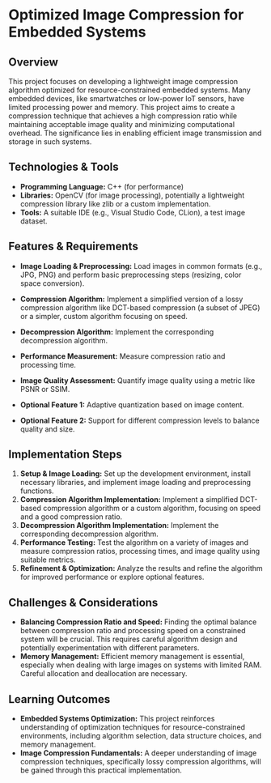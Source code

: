 # Optimized Image Compression for Embedded Systems

## Overview

This project focuses on developing a lightweight image compression algorithm optimized for resource-constrained embedded systems.  Many embedded devices, like smartwatches or low-power IoT sensors, have limited processing power and memory.  This project aims to create a compression technique that achieves a high compression ratio while maintaining acceptable image quality and minimizing computational overhead.  The significance lies in enabling efficient image transmission and storage in such systems.


## Technologies & Tools

- **Programming Language:** C++ (for performance)
- **Libraries:** OpenCV (for image processing), potentially a lightweight compression library like zlib or a custom implementation.
- **Tools:**  A suitable IDE (e.g., Visual Studio Code, CLion), a test image dataset.


## Features & Requirements

- **Image Loading & Preprocessing:** Load images in common formats (e.g., JPG, PNG) and perform basic preprocessing steps (resizing, color space conversion).
- **Compression Algorithm:** Implement a simplified version of a lossy compression algorithm like DCT-based compression (a subset of JPEG) or a simpler, custom algorithm focusing on speed.
- **Decompression Algorithm:**  Implement the corresponding decompression algorithm.
- **Performance Measurement:** Measure compression ratio and processing time.
- **Image Quality Assessment:**  Quantify image quality using a metric like PSNR or SSIM.

- **Optional Feature 1:**  Adaptive quantization based on image content.
- **Optional Feature 2:**  Support for different compression levels to balance quality and size.


## Implementation Steps

1. **Setup & Image Loading:** Set up the development environment, install necessary libraries, and implement image loading and preprocessing functions.
2. **Compression Algorithm Implementation:** Implement a simplified DCT-based compression algorithm or a custom algorithm, focusing on speed and a good compression ratio.
3. **Decompression Algorithm Implementation:** Implement the corresponding decompression algorithm.
4. **Performance Testing:**  Test the algorithm on a variety of images and measure compression ratios, processing times, and image quality using suitable metrics.
5. **Refinement & Optimization:** Analyze the results and refine the algorithm for improved performance or explore optional features.


## Challenges & Considerations

- **Balancing Compression Ratio and Speed:** Finding the optimal balance between compression ratio and processing speed on a constrained system will be crucial. This requires careful algorithm design and potentially experimentation with different parameters.
- **Memory Management:** Efficient memory management is essential, especially when dealing with large images on systems with limited RAM. Careful allocation and deallocation are necessary.


## Learning Outcomes

- **Embedded Systems Optimization:** This project reinforces understanding of optimization techniques for resource-constrained environments, including algorithm selection, data structure choices, and memory management.
- **Image Compression Fundamentals:**  A deeper understanding of image compression techniques, specifically lossy compression algorithms, will be gained through this practical implementation.


